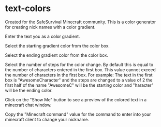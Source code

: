 # text-colors
Created for the SafeSurvival Minecraft community. This is a color generator for creating nick names with a color gradient.

Enter the text you as a color gradient.

Select the starting gradient color from the color box.

Select the ending gradient color from the color box.

Select the number of steps for the color change. By default this is equal to the number of characters entered in the first box. This value cannot exceed the number of characters in the first box. For example: The text in the first box is "AwesomeCharacter" and the steps are changed to a value of 2 the first half of the name "AwesomeC" will be the starting color and "haracter" will be the ending color.

Click on the "Show Me" button to see a preview of the colored text in a minecraft chat window.

Copy the "Minecraft command" value for the command to enter into your minecraft client to change your nickname.
